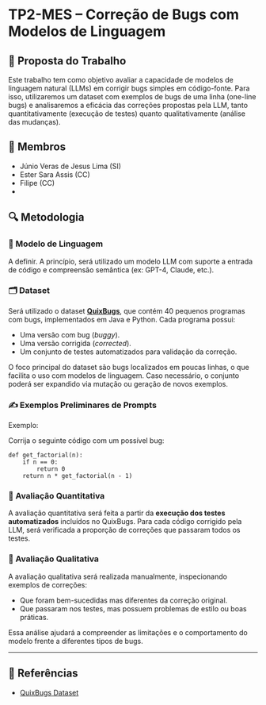 # TP2-MES – Correção de Bugs com Modelos de Linguagem

## 🧠 Proposta do Trabalho

Este trabalho tem como objetivo avaliar a capacidade de modelos de linguagem natural (LLMs) em corrigir bugs simples em código-fonte. Para isso, utilizaremos um dataset com exemplos de bugs de uma linha (one-line bugs) e analisaremos a eficácia das correções propostas pela LLM, tanto quantitativamente (execução de testes) quanto qualitativamente (análise das mudanças).

## 👥 Membros

- Júnio Veras de Jesus Lima (SI)
- Ester Sara Assis (CC)
- Filipe (CC)
-

## 🔍 Metodologia

### 🤖 Modelo de Linguagem

A definir. A princípio, será utilizado um modelo LLM com suporte a entrada de código e compreensão semântica (ex: GPT-4, Claude, etc.).

### 🗂️ Dataset

Será utilizado o dataset [**QuixBugs**](https://github.com/jkoppel/QuixBugs), que contém 40 pequenos programas com bugs, implementados em Java e Python. Cada programa possui:

- Uma versão com bug (*buggy*).
- Uma versão corrigida (*corrected*).
- Um conjunto de testes automatizados para validação da correção.

O foco principal do dataset são bugs localizados em poucas linhas, o que facilita o uso com modelos de linguagem. Caso necessário, o conjunto poderá ser expandido via mutação ou geração de novos exemplos. 

### ✍️ Exemplos Preliminares de Prompts

Exemplo:

Corrija o seguinte código com um possível bug:

````
def get_factorial(n):
    if n == 0:
        return 0
    return n * get_factorial(n - 1)
````

### 📏 Avaliação Quantitativa

A avaliação quantitativa será feita a partir da **execução dos testes automatizados** incluídos no QuixBugs. Para cada código corrigido pela LLM, será verificada a proporção de correções que passaram todos os testes.

### 🧪 Avaliação Qualitativa

A avaliação qualitativa será realizada manualmente, inspecionando exemplos de correções:
- Que foram bem-sucedidas mas diferentes da correção original.
- Que passaram nos testes, mas possuem problemas de estilo ou boas práticas.

Essa análise ajudará a compreender as limitações e o comportamento do modelo frente a diferentes tipos de bugs.

---

## 📎 Referências

- [QuixBugs Dataset](https://github.com/jkoppel/QuixBugs)